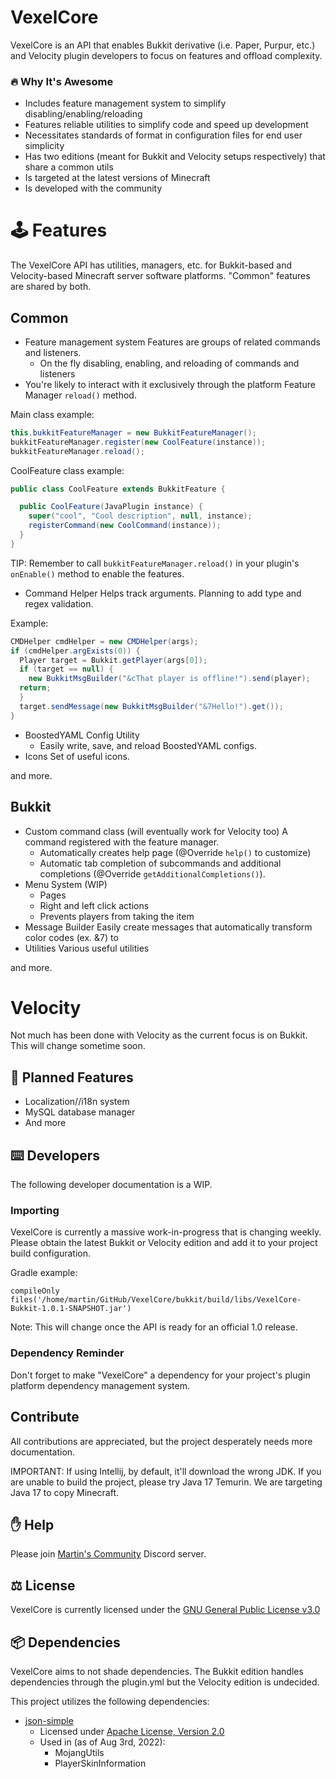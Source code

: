# VexelCore
VexelCore is an API that enables Bukkit derivative (i.e. Paper, Purpur, etc.) and Velocity plugin developers to focus on features and offload complexity.

### 🔥 Why It's Awesome
- Includes feature management system to simplify disabling/enabling/reloading
- Features reliable utilities to simplify code and speed up development
- Necessitates standards of format in configuration files for end user simplicity
- Has two editions (meant for Bukkit and Velocity setups respectively) that share a common utils
- Is targeted at the latest versions of Minecraft
- Is developed with the community

# 🕹 ️Features
The VexelCore API has utilities, managers, etc. for Bukkit-based and Velocity-based Minecraft server software platforms.
"Common" features are shared by both.

## Common
- Feature management system
  Features are groups of related commands and listeners.
  - On the fly disabling, enabling, and reloading of commands and listeners
- You're likely to interact with it exclusively through the platform Feature Manager `reload()` method.

Main class example:
```java
this.bukkitFeatureManager = new BukkitFeatureManager();
bukkitFeatureManager.register(new CoolFeature(instance));
bukkitFeatureManager.reload();
```

CoolFeature class example:
```java
public class CoolFeature extends BukkitFeature {

  public CoolFeature(JavaPlugin instance) {
    super("cool", "Cool description", null, instance);
    registerCommand(new CoolCommand(instance));
  }
}
```

TIP: Remember to call `bukkitFeatureManager.reload()` in your plugin's `onEnable()` method to enable the features.
- Command Helper
  Helps track arguments. Planning to add type and regex validation.

Example:

```java
CMDHelper cmdHelper = new CMDHelper(args);
if (cmdHelper.argExists(0)) {
  Player target = Bukkit.getPlayer(args[0]);
  if (target == null) {
    new BukkitMsgBuilder("&cThat player is offline!").send(player);
  return;
  }
  target.sendMessage(new BukkitMsgBuilder("&7Hello!").get());
}
```
- BoostedYAML Config Utility
  - Easily write, save, and reload BoostedYAML configs.
- Icons
  Set of useful icons.

and more.

## Bukkit
- Custom command class (will eventually work for Velocity too)
  A command registered with the feature manager.
  - Automatically creates help page (@Override `help()` to customize)
  - Automatic tab completion of subcommands and additional completions (@Override `getAdditionalCompletions()`).
- Menu System (WIP)
  - Pages
  - Right and left click actions
  - Prevents players from taking the item
- Message Builder
  Easily create messages that automatically transform color codes (ex. &7) to
- Utilities
  Various useful utilities

and more.

# Velocity
Not much has been done with Velocity as the current focus is on Bukkit. This will change sometime soon.

## 📝 Planned Features
- Localization//i18n system
- MySQL database manager
- And more

## ⌨️ Developers
The following developer documentation is a WIP.

### Importing
VexelCore is currently a massive work-in-progress that is changing weekly.
Please obtain the latest Bukkit or Velocity edition and add it to your project build configuration.

Gradle example:

`compileOnly files('/home/martin/GitHub/VexelCore/bukkit/build/libs/VexelCore-Bukkit-1.0.1-SNAPSHOT.jar')`

Note: This will change once the API is ready for an official 1.0 release.

### Dependency Reminder
Don't forget to make "VexelCore" a dependency for your project's plugin platform dependency management system.

## Contribute
All contributions are appreciated, but the project desperately needs more documentation.

IMPORTANT: If using Intellij, by default, it'll download the wrong JDK.
If you are unable to build the project, please try Java 17 Temurin.
We are targeting Java 17 to copy Minecraft.

## ✋ Help
Please join [Martin's Community](https://discord.gg/QW2m6bYG4S) Discord server.

## ⚖️ License
VexelCore is currently licensed under the [GNU General Public License v3.0](https://www.gnu.org/licenses/gpl-3.0.en.html)

## 📦 Dependencies
VexelCore aims to not shade dependencies. The Bukkit edition handles dependencies through the plugin.yml but the Velocity edition is undecided.

This project utilizes the following dependencies:
- [json-simple](https://github.com/fangyidong/json-simple)
  - Licensed under [Apache License, Version 2.0](https://www.apache.org/licenses/LICENSE-2.0)
  - Used in (as of Aug 3rd, 2022):
    - MojangUtils
    - PlayerSkinInformation